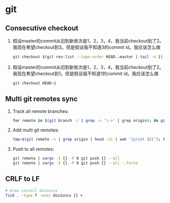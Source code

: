# git

## Consecutive checkout

1. 假设master的commit从旧到新依次是1，2，3，4，我当前checkout到了2。我现在希望checkout到3。但是假设我不知道3的commit id。我应该怎么做

   ```bash
   git checkout $(git rev-list --topo-order HEAD..master | tail -n 1)
   ```

1. 假设master的commit从旧到新依次是1，2，3，4，我当前checkout到了2。我现在希望checkout到1。但是假设我不知道1的commit id。我应该怎么做

   ```bash
   git checkout HEAD~1
   ```

## Multi git remotes sync

1. Track all remote branches:

   ```bash
   for remote in $(git branch -r | grep -v '\->' | grep origin); do git branch --track "${remote#origin/}" "$remote"; done
   ```

1. Add multi git remotes:

   ```bash
   tmp=$(git remote -v | grep origin | head -n1 | awk '{print $2}'); tmp="${tmp##*/}"; tmp="${tmp%.git}"; git remote add gitee git@gitee.com:ysl2/"$tmp".git; git remote add gitcode git@gitcode.com:ysl2/"$tmp".git; git remote -v
   ```

1. Push to all remotes:

   ```bash
   git remote | xargs -I {} -P 0 git push {} --all
   git remote | xargs -I {} -P 0 git push {} --all --force
   ```

## CRLF to LF

```bash
# brew install dos2unix
find . -type f -exec dos2unix {} +
```
